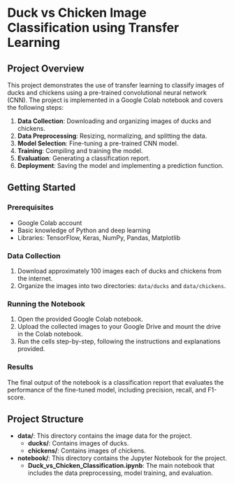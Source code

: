 # Duck vs Chicken Image Classification using Transfer Learning

## Project Overview

This project demonstrates the use of transfer learning to classify images of ducks and chickens using a pre-trained convolutional neural network (CNN). The project is implemented in a Google Colab notebook and covers the following steps:

1. **Data Collection**: Downloading and organizing images of ducks and chickens.
2. **Data Preprocessing**: Resizing, normalizing, and splitting the data.
3. **Model Selection**: Fine-tuning a pre-trained CNN model.
4. **Training**: Compiling and training the model.
5. **Evaluation**: Generating a classification report.
6. **Deployment**: Saving the model and implementing a prediction function.

## Getting Started

### Prerequisites

- Google Colab account
- Basic knowledge of Python and deep learning
- Libraries: TensorFlow, Keras, NumPy, Pandas, Matplotlib

### Data Collection

1. Download approximately 100 images each of ducks and chickens from the internet.
2. Organize the images into two directories: `data/ducks` and `data/chickens`.

### Running the Notebook

1. Open the provided Google Colab notebook.
2. Upload the collected images to your Google Drive and mount the drive in the Colab notebook.
3. Run the cells step-by-step, following the instructions and explanations provided.

### Results

The final output of the notebook is a classification report that evaluates the performance of the fine-tuned model, including precision, recall, and F1-score.

## Project Structure
- **data/**: This directory contains the image data for the project.
  - **ducks/**: Contains images of ducks.
  - **chickens/**: Contains images of chickens.
- **notebook/**: This directory contains the Jupyter Notebook for the project.
  - **Duck_vs_Chicken_Classification.ipynb**: The main notebook that includes the data preprocessing, model training, and evaluation.

